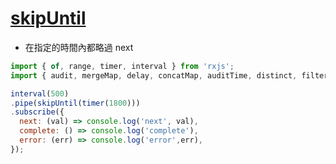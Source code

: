 # [skipUntil](https://rxjs.dev/api/operators/skipUntil)

- 在指定的時間內都略過 next

```js
import { of, range, timer, interval } from 'rxjs';
import { audit, mergeMap, delay, concatMap, auditTime, distinct, filter, find, first, ignoreElements, last, single, skip, skipUntil } from 'rxjs/operators';

interval(500)
.pipe(skipUntil(timer(1800)))
.subscribe({
  next: (val) => console.log('next', val),
  complete: () => console.log('complete'),
  error: (err) => console.log('error',err),
});
```